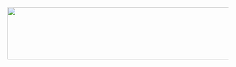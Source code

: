 
<a href="https://www.gitanimals.org/en_US?utm_medium=image&utm_source=h5ng&utm_content=line">
  <img
    src="https://render.gitanimals.org/lines/h5ng"
    width="600"
    height="120"
  />
</a>
  
